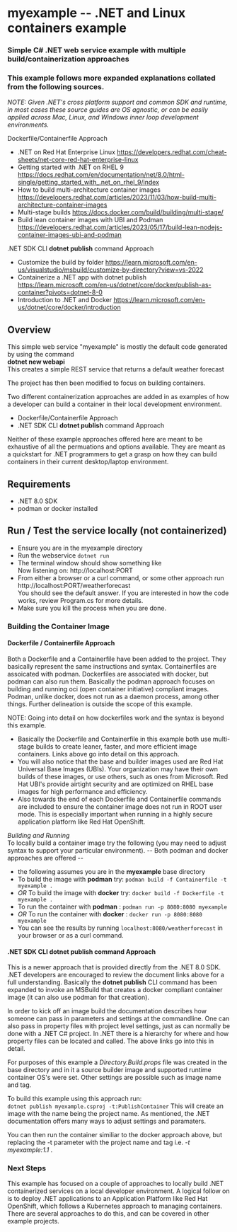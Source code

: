 # myexample -- .NET and Linux containers example
### Simple C# .NET web service example with multiple build/containerization approaches


### This example follows more expanded explanations collated from the following sources.
*NOTE: Given .NET's cross platform support and common SDK and runtime, in most cases these source guides are OS agnostic, or can be easily applied across Mac, Linux, and Windows inner loop development environments.*

Dockerfile/Containerfile Approach
- .NET on Red Hat Enterprise Linux https://developers.redhat.com/cheat-sheets/net-core-red-hat-enterprise-linux
- Getting started with .NET on RHEL 9 https://docs.redhat.com/en/documentation/net/8.0/html-single/getting_started_with_.net_on_rhel_9/index
- How to build multi-architecture container images https://developers.redhat.com/articles/2023/11/03/how-build-multi-architecture-container-images
- Multi-stage builds https://docs.docker.com/build/building/multi-stage/
- Build lean container images with UBI and Podman https://developers.redhat.com/articles/2023/05/17/build-lean-nodejs-container-images-ubi-and-podman

.NET SDK CLI **dotnet publish** command Approach
- Customize the build by folder https://learn.microsoft.com/en-us/visualstudio/msbuild/customize-by-directory?view=vs-2022 
- Containerize a .NET app with dotnet publish https://learn.microsoft.com/en-us/dotnet/core/docker/publish-as-container?pivots=dotnet-8-0
- Introduction to .NET and Docker https://learn.microsoft.com/en-us/dotnet/core/docker/introduction



## Overview
This simple web service "myexample" is mostly the default code generated by using the command  
**dotnet new webapi**  
This creates a simple REST service that returns a default weather forecast  

The project has then been modified to focus on building containers.  

Two different containerization approaches are added in as examples of how a developer can build a container in their local development environment.
- Dockerfile/Containerfile Approach
- .NET SDK CLI **dotnet publish** command Approach  

Neither of these example approaches offered here are meant to be exhaustive of all the permuations and options available.  They are meant as a quickstart for .NET programmers to get a grasp on how they can build containers in their current desktop/laptop environment.

## Requirements
- .NET 8.0 SDK
- podman or docker installed

## Run / Test the service locally (not containerized)
- Ensure you are in the myexample directory
- Run the webservice ```dotnet run```
- The terminal window should show something like  
Now listening on: http<no link>://localhost:PORT
- From either a browser or a curl command, or some other approach run  
http<no link>://localhost:PORT/weatherforecast  
You should see the default answer.  If you are interested in how the code works, review Program.cs for more details.
- Make sure you kill the process when you are done.

### Building the Container Image
#### Dockerfile / Containerfile Approach
Both a Dockerfile and a Containerfile have been added to the project.  They basically represent the same instructions and syntax.  Containerfiles are assoicated with podman.  Dockerfiles are associated with docker, but podman can also run them.  Basically the podman approach focuses on building and running oci (open container initiative) compliant images.  Podman, unlike docker, does not run as a daemon process, among other things.  Further delineation is outside the scope of this example.  

NOTE: Going into detail on how dockerfiles work and the syntax is beyond this example.  
- Basically the Dockerfile and Containerfile in this example both use multi-stage builds to create leaner, faster, and more efficient image containers.  Links above go into detail on this approach.
- You will also notice that the base and builder images used are Red Hat Universal Base Images (UBIs).  Your organization may have their own builds of these images, or use others, such as ones from Microsoft.  Red Hat UBI's provide airtight security and are optimized on RHEL base images for high performance and efficiency.
- Also towards the end of each Dockerfile and Containerfile commands are included to ensure the container image does not run in ROOT user mode.  This is especially important when running in a highly secure application platform like Red Hat OpenShift.

*Building and Running*   
To locally build a container image try the following (you may need to adjust syntax to support your particular environment). -- Both podman and docker approaches are offered --
- the following assumes you are in the **myexample** base directory  
- To build the image with **podman** try: ```podman build -f Containerfile -t myexample .```
- *OR* To build the image with **docker** try: ```docker build -f Dockerfile -t myexample .```
- To run the container with **podman** : ```podman run -p 8080:8080 myexample```  
- *OR* To run the container with **docker** : ```docker run -p 8080:8080 myexample```
- You can see the results by running ```localhost:8080/weatherforecast``` in your browser or as a curl command.


#### .NET SDK CLI **dotnet publish** command Approach 
This is a newer approach that is provided directly from the .NET 8.0 SDK. .NET developers are encouraged to review the document links above for a full understanding.  Basically the **dotnet publish** CLI command has been expanded to invoke an MSBuild that creates a docker compliant container image (it can also use podman for that creation).  

In order to kick off an image build the documentation describes how someone can pass in parameters and settings at the commandline.  One can also pass in property files with project level settings, just as can normally be done with a .NET C# project.  In .NET there is a hierarchy for where and how property files can be located and called.  The above links go into this in detail.

For purposes of this example a *Directory.Build.props* file was created in the base directory and in it a source builder image and supported runtime container OS's were set. Other settings are possible such as image name and tag.

To build this example using this approach run:  
```dotnet publish myexample.csproj -t:PublishContainer```
This will create an image with the name being the project name.  As mentioned, the .NET documentation offers many ways to adjust settings and paramaters.

You can then run the container similiar to the docker approach above, but replacing the -t parameter with the project name and tag  i.e.  *-t myexample:1.1* .

### Next Steps
This example has focused on a couple of approaches to locally build .NET containerized services on a local developer environment.  A logical follow on is to deploy .NET applications to an Application Platform like Red Hat OpenShift, which follows a Kubernetes approach to managing containers.  There are several approaches to do this, and can be covered in other example projects.








